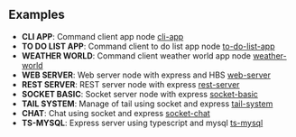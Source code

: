 ## Examples

- **CLI APP**: Command client app node [cli-app](cli-app/app.js)
- **TO DO LIST APP**: Command client to do list app node [to-do-list-app](to-do-list-app/app.js)
- **WEATHER WORLD**: Command client weather world app node [weather-world](weather-world/app.js)
- **WEB SERVER**: Web server node with express and HBS [web-server](web-server/server.js)
- **REST SERVER**: REST server node with express [rest-server](rest-server/server/server.js)
- **SOCKET BASIC**: Socket server node with express [socket-basic](socket-basic/server/server.js)
- **TAIL SYSTEM**: Manage of tail using socket and express [tail-system](tail-system/server/server.js)
- **CHAT**: Chat using socket and express [socket-chat](socket-chat/server/server.js)
- **TS-MYSQL**: Express server using typescript and mysql [ts-mysql](ts-mysql/index.ts)
